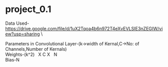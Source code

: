 # project_0.1

Data Used-
https://drive.google.com/file/d/1uX2Tqoa4b6n972T4eXvEVLSIE3nZEGIW/view?usp=sharing  \

Parameters in Convolutional Layer-(k->width of Kernal,C->No: of Channels,Number of Kernals) \
Weights-(k^2) &nbsp; X C X &nbsp; N \
Bias-N 


